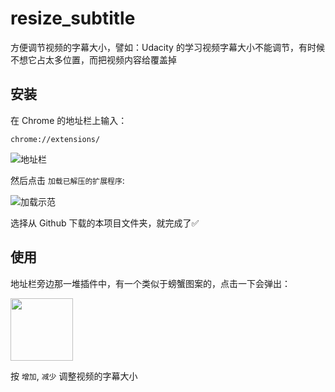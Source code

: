 # resize_subtitle

方便调节视频的字幕大小，譬如：Udacity 的学习视频字幕大小不能调节，有时候不想它占太多位置，而把视频内容给覆盖掉

## 安装

在 Chrome 的地址栏上输入：

```
chrome://extensions/
```

![地址栏](http://i2.muimg.com/588926/c5ed51cea9568c35.png)

然后点击 `加载已解压的扩展程序`:

![加载示范](http://i4.buimg.com/588926/6362d77fda7ea592.png)

选择从 Github 下载的本项目文件夹，就完成了✅

## 使用

地址栏旁边那一堆插件中，有一个类似于螃蟹图案的，点击一下会弹出：

<img src="http://i2.muimg.com/588926/1210f72632410079.png" width="100px" height="100px">

按 `增加`, `减少` 调整视频的字幕大小